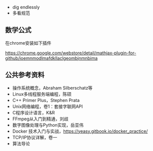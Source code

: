 - dig endlessly
- 多看规范

## 数学公式

在chrome安装如下插件

https://chrome.google.com/webstore/detail/mathjax-plugin-for-github/ioemnmodlmafdkllaclgeombjnmnbima


## 公共参考资料

- 操作系统概念，Abraham Silberschatz等
- Linux多线程服务端编程，陈硕
- C++ Primer Plus，Stephen Prata
- Unix网络编程，卷1：套接字联网API
- C程序设计语言，K&R
- FFmpeg从入门到精通，刘歧
- 数字图像处理与Python实现，岳亚伟
- Docker 技术入门与实战，https://yeasy.gitbook.io/docker_practice/
- TCP/IP协议详解，卷一
- 算法导论